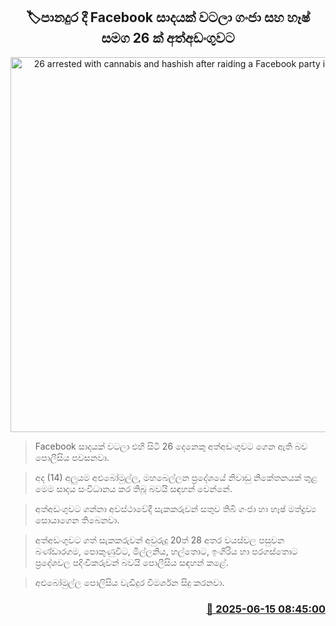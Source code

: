 <p align='center'><b><h2 align='center' title='26 arrested with cannabis and hashish after raiding a Facebook party in Panadura'>🏷පානදුර දී Facebook සාදයක් වට‍ලා ගංජා සහ හෑෂ් සමග 26 ක් අත්අඩංගුවට</h2></b></p>
<p align='center'><img src='https://helakuru.sgp1.cdn.digitaloceanspaces.com/esana/images/lib/party-archived.jpg' width='600' alt='26 arrested with cannabis and hashish after raiding a Facebook party in Panadura'></p>

> Facebook සාදයක් වටලා එහි සිටි 26 දෙනෙකු අත්අඩංගුවට ගෙන ඇති බව පොලීසිය පවසනවා.

> අද (14) අලුයම අළුබෝමුල්ල, මහබෙල්ලන ප්‍රදේශයේ නිවාඩු නිකේතනයක් තුළ මෙම සාදය සංවිධානය කර තිබූ බවයි සඳහන් වෙන්නේ.

> අත්අඩංගුවට ගන්නා අවස්ථාවේදී සැකකරුවන් සතුව තිබී ගංජා හා හෑෂ් මත්ද්‍රව්‍ය සොයාගෙන තිබෙනවා.

> අත්අඩංගුවට ගත් සැකකරුවන් අවුරුදු 20ත් 28 අතර වයස්වල පසුවන බණ්ඩාරගම, පොකුණුවිට, මිල්ලනිය, හල්තොට, ඉංගිරිය හා පරගස්තොට ප්‍රදේශවල පදිංචිකරුවන් බවයි පොලීසිය සඳහන් කළේ.

> අළුබෝමුල්ල පොලිසිය වැඩිදුර විමර්ශන සිදු කරනවා.



<h3 align='right'><a href='https://www.helakuru.lk/esana/p/111009/'>📅 2025-06-15 08:45:00</a></h3>
